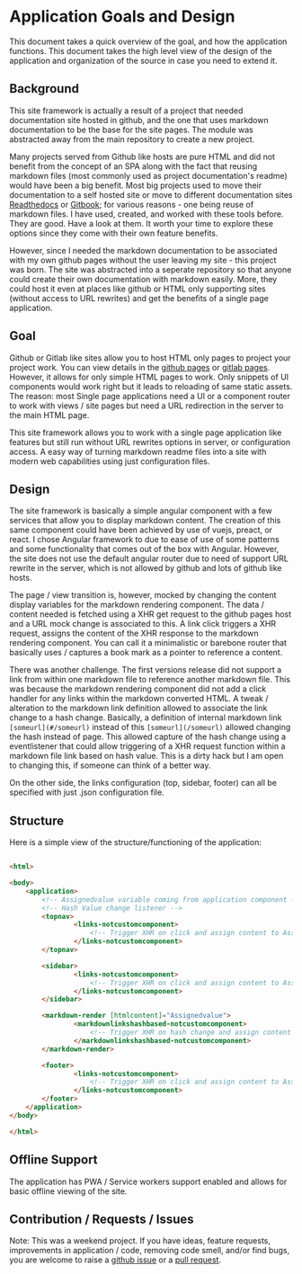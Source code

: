 # Application Goals and Design


This document takes a quick overview of the goal, and how the application functions. This document takes the high level view of the design of the application and organization of the source in case you need to extend it.


## Background


This site framework is actually a result of a project that needed documentation site hosted in github, and the one that uses markdown documentation to be the base for the site pages. The module was abstracted away from the main repository to create a new project.


Many projects served from Github like hosts are pure HTML and did not benefit from the concept of an SPA along with the fact that reusing markdown files (most commonly used as project documentation's readme) would have been a big benefit. Most big projects used to move their documentation to a self hosted site or move to different documentation sites [Readthedocs](https://readthedocs.org/) or [Gitbook](https://www.gitbook.com/); for various reasons - one being reuse of markdown files. I have used, created, and worked with these tools before. They are good. Have a look at them. It worth your time to explore these options since they come with their own feature benefits.


However, since I needed the markdown documentation to be associated with my own github pages without the user leaving my site - this project was born. The site was abstracted into a seperate repository so that anyone could create their own documentation with markdown easily. More, they could host it even at places like github or HTML only supporting sites (without access to URL rewrites) and get the benefits of a single page application.


## Goal


Github or Gitlab like sites allow you to host HTML only pages to project your project work. You can view details in the [github pages](https://pages.github.com/) or [gitlab pages](https://about.gitlab.com/features/pages/). However, it allows for only simple HTML pages to work. Only snippets of UI components would work right but it leads to reloading of same static assets. The reason: most Single page applications need a UI or a component router to work with views / site pages but need a URL redirection in the server to the main HTML page.


This site framework allows you to work with a single page application like features but still run without URL rewrites options in server, or configuration access. A easy way of turning markdown readme files into a site with modern web capabilities using just configuration files.


## Design


The site framework is basically a simple angular component with a few services that allow you to display markdown content. The creation of this same component could have been achieved by use of vuejs, preact, or react. I chose Angular framework to due to ease of use of some patterns and some functionality that comes out of the box with Angular. However, the site does not use the default angular router due to need of support URL rewrite in the server, which is not allowed by github and lots of github like hosts.


The page / view transition is, however, mocked by changing the content display variables for the markdown rendering component. The data / content needed is fetched using a XHR get request to the github pages host and a URL mock change is associated to this. A link click triggers a XHR request, assigns the content of the XHR response to the markdown rendering component. You can call it a minimalistic or barebone router that basically uses / captures a book mark as a pointer to reference a content.


There was another challenge. The first versions release did not support a link from within one markdown file to reference another markdown file. This was because the markdown rendering component did not add a click handler for any links within the markdown converted HTML. A tweak / alteration to the markdown link definition allowed to associate the link change to a hash change. Basically, a definition of internal markdown link `[someurl](#/someurl)` instead of this `[someurl](/someurl)` allowed changing the hash instead of page. This allowed capture of the hash change using a  eventlistener that could allow triggering of a XHR request function within a markdown file link based on hash value. This is a dirty hack but I am open to changing this, if someone can think of a better way.


On the other side, the links configuration (top, sidebar, footer) can all be specified with just .json configuration file.


## Structure


Here is a simple view of the structure/functioning of the application:


```html

<html>

<body>
    <application>
        <!-- Assignedvalue variable coming from application component -->
        <!-- Hash Value change listener -->
        <topnav>
                <links-notcustomcomponent>
                    <!-- Trigger XHR on click and assign content to Assignedvalue -->
                </links-notcustomcomponent>
        </topnav>

        <sidebar>
                <links-notcustomcomponent>
                    <!-- Trigger XHR on click and assign content to Assignedvalue -->
                </links-notcustomcomponent>
        </sidebar>

        <markdown-render [htmlcontent]="Assignedvalue">
                <markdownlinkshashbased-notcustomcomponent>
                    <!-- Trigger XHR on hash change and assign content to Assignedvalue -->
                </markdownlinkshashbased-notcustomcomponent>
        </markdown-render>

        <footer>
                <links-notcustomcomponent>
                    <!-- Trigger XHR on click and assign content to Assignedvalue -->
                </links-notcustomcomponent>
        </footer>
    </application>
</body>

</html>


```


## Offline Support


The application has PWA / Service workers support enabled and allows for basic offline viewing of the site. 


## Contribution / Requests / Issues


Note: This was a weekend project. If you have ideas, feature requests, improvements in application / code, removing code smell, and/or find bugs, you are welcome to raise a [github issue](https://github.com/ngDocumentor/ngDocumentor/issues) or a [pull request](https://github.com/ngDocumentor/ngDocumentor/pulls).